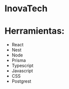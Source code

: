 # InovaTech
# Herramientas:
  - React
  - Nest
  - Node
  - Prisma
  - Typescript
  - Javascript
  - CSS
  - Postgrest 
